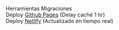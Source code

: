 Herramientas Migraciones <br>
Deploy [Github Pages](https://axelemanuel23.github.io) (Delay caché 1 hr) <br>
Deploy [Netlify](https://roaring-frangollo-edcc9c.netlify.app/) (Actualizado en tiempo real)
